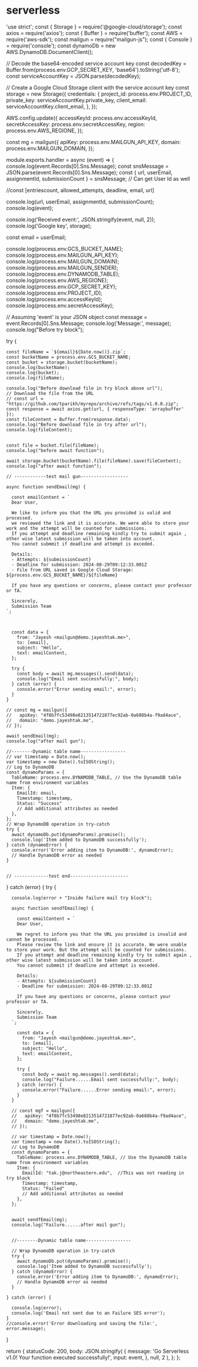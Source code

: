 # serverless



'use strict';
const { Storage } = require('@google-cloud/storage');
const axios = require('axios');
const { Buffer } = require('buffer');
const AWS = require('aws-sdk');
const mailgun = require("mailgun-js");
const { Console } = require('console');
const dynamoDb = new AWS.DynamoDB.DocumentClient();

// Decode the base64-encoded service account key
const decodedKey = Buffer.from(process.env.GCP_SECRET_KEY, 'base64').toString('utf-8');
const serviceAccountKey = JSON.parse(decodedKey);

// Create a Google Cloud Storage client with the service account key
const storage = new Storage({
  credentials: {
    project_id: process.env.PROJECT_ID,
    private_key: serviceAccountKey.private_key,
    client_email: serviceAccountKey.client_email,
  },
});

AWS.config.update({
  accessKeyId: process.env.accessKeyId,
  secretAccessKey: process.env.secretAccessKey,
  region: process.env.AWS_REGIONE,
});


const mg = mailgun({
  apiKey: process.env.MAILGUN_API_KEY,
  domain: process.env.MAILGUN_DOMAIN,
});

module.exports.handler = async (event) => {
  console.log(event.Records[0].Sns.Message);
  const snsMessage = JSON.parse(event.Records[0].Sns.Message);
  const { url, userEmail, assignmentId, submissionCount } = snsMessage; // Can get User Id as well

  //const [entriescount, allowed_attempts, deadline, email, url]

  console.log(url, userEmail, assignmentId, submissionCount);
  console.log(event);

  console.log('Received event:', JSON.stringify(event, null, 2));
  console.log('Google key', storage);

  const email = userEmail;

  console.log(process.env.GCS_BUCKET_NAME);
  console.log(process.env.MAILGUN_API_KEY);
  console.log(process.env.MAILGUN_DOMAIN);
  console.log(process.env.MAILGUN_SENDER);
  console.log(process.env.DYNAMODB_TABLE);
  console.log(process.env.AWS_REGIONE);
  console.log(process.env.GCP_SECRET_KEY);
  console.log(process.env.PROJECT_ID);
  console.log(process.env.accessKeyId);
  console.log(process.env.secretAccessKey);


  // Assuming 'event' is your JSON object
  const message = event.Records[0].Sns.Message;
  console.log('Message:', message);
  console.log("Before try block");


  try {
    
    const fileName = `${email}${Date.now()}.zip`;
    const bucketName = process.env.GCS_BUCKET_NAME;
    const bucket = storage.bucket(bucketName);
    console.log(bucketName);
    console.log(bucket);
    console.log(fileName);

    console.log("Before download file in try block above url");
    // Download the file from the URL
    // const url = "https://github.com/tparikh/myrepo/archive/refs/tags/v1.0.0.zip";
    const response = await axios.get(url, { responseType: 'arraybuffer' });
    const fileContent = Buffer.from(response.data);
    console.log("Before download file in try after url");
    console.log(fileContent);

    
    const file = bucket.file(fileName);
    console.log("before await function");
    
    await storage.bucket(bucketName).file(fileName).save(fileContent);
    console.log("after await function");

    // ------------test mail gun------------------

    async function sendEmail(mg) {

      const emailContent = `
      Dear User,

      We like to inform you that the URL you provided is valid and processed.
      we reviewed the link and it is accurate. We were able to store your work and the attempt will be counted for submissions.
      If you attempt and deadline remaining kindly try to submit again , other wise latest submission will be taken into account.
      You cannot submmit if deadline and attempt is exceded.

      Details:
      - Attempts: ${submissionCount}
      - Deadline for submission: 2024-08-29T09:12:33.001Z
      - File from URL saved in Google Cloud Storage: ${process.env.GCS_BUCKET_NAME}/${fileName}
     
      If you have any questions or concerns, please contact your professor or TA.

      Sincerely,
      Submission Team
    `;


 
      const data = {
        from: "Jayesh <mailgun@demo.jayeshtak.me>",
        to: [email],
        subject: "Hello",
        text: emailContent,
      };

      try {
        const body = await mg.messages().send(data);
        console.log("Email sent successfully:", body);
      } catch (error) {
        console.error("Error sending email:", error);
      }
    }

    // const mg = mailgun({
    //   apiKey: "4f8b7fc53498e8213514721877ec92ab-0a688b4a-f9ad4ace",
    //   domain: "demo.jayeshtak.me",
    // });

    await sendEmail(mg);
    console.log("after mail gun");

    //--------Dynamic table name-----------------
    // var timestamp = Date.now();
    var timestamp = new Date().toISOString();
    // Log to DynamoDB
    const dynamoParams = {
      TableName: process.env.DYNAMODB_TABLE, // Use the DynamoDB table name from environment variables
      Item: {
        EmailId: email,
        Timestamp: timestamp,
        Status: "Success"
        // Add additional attributes as needed
      },
    };
    // Wrap DynamoDB operation in try-catch
    try {
      await dynamoDb.put(dynamoParams).promise();
      console.log('Item added to DynamoDB successfully');
    } catch (dynamoError) {
      console.error('Error adding item to DynamoDB:', dynamoError);
      // Handle DynamoDB error as needed
    }


    // -------------test end----------------------

  }
  catch (error) {
    try {

      console.log(error + "Inside failure mail try block");
      
      async function sendfEmail(mg) {

        const emailContent = `
        Dear User,

        We regret to inform you that the URL you provided is invalid and cannot be processed.
        Please review the link and ensure it is accurate. We were unable to store your work. But the attempt will be counted for submissions.
        If you attempt and deadline remaining kindly try to submit again , other wise latest submission will be taken into account.
        You cannot submmit if deadline and attempt is exceded.

        Details:
        - Attempts: ${submissionCount}
        - Deadline for submission: 2024-08-29T09:12:33.001Z
        
        If you have any questions or concerns, please contact your professor or TA.

        Sincerely,
        Submission Team
      `;

        const data = {
          from: "Jayesh <mailgun@demo.jayeshtak.me>",
          to: [email],
          subject: "Hello",
          text: emailContent,
        };

        try {
          const body = await mg.messages().send(data);
          console.log("Failure......Email sent successfully:", body);
        } catch (error) {
          console.error("Failure......Error sending email:", error);
        }
      }

      // const mgf = mailgun({
      //   apiKey: "4f8b7fc53498e8213514721877ec92ab-0a688b4a-f9ad4ace",
      //   domain: "demo.jayeshtak.me",
      // });

      // var timestamp = Date.now();
      var timestamp = new Date().toISOString();
      // Log to DynamoDB
      const dynamoParams = {
        TableName: process.env.DYNAMODB_TABLE, // Use the DynamoDB table name from environment variables
        Item: {
          EmailId: "tak.j@northeastern.edu",  //This was not reading in try block
          Timestamp: timestamp,
          Status: "Failed"
          // Add additional attributes as needed
        },
      };


      await sendfEmail(mg);
      console.log("Failure......after mail gun");


      //--------Dynamic table name-----------------

      // Wrap DynamoDB operation in try-catch
      try {
        await dynamoDb.put(dynamoParams).promise();
        console.log('Item added to DynamoDB successfully');
      } catch (dynamoError) {
        console.error('Error adding item to DynamoDB:', dynamoError);
        // Handle DynamoDB error as needed
      }

    } catch (error) {
      
      console.log(error);
      console.log('Email not sent due to an Failure SES error');
    }
    //console.error('Error downloading and saving the file:', error.message);
  }

  return {
    statusCode: 200,
    body: JSON.stringify(
      {
        message: 'Go Serverless v1.0! Your function executed successfully!',
        input: event,
      },
      null,
      2
    ),
  };
};



